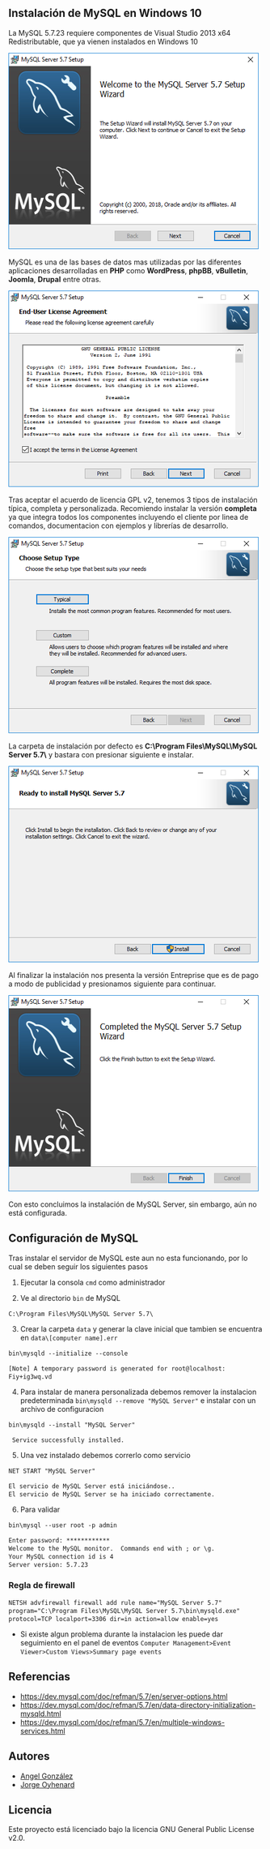 ## Instalación de MySQL en Windows 10

La MySQL 5.7.23 requiere componentes de Visual Studio 2013 x64 Redistributable, que ya vienen instalados en Windows 10

![Setup Wizard](imagenes/0.png)

MySQL es una de las bases de datos mas utilizadas por las diferentes aplicaciones desarrolladas en **PHP** como **WordPress**, **phpBB**, **vBulletin**, **Joomla**, **Drupal** entre otras.

![License Agreement](imagenes/1.png)

Tras aceptar el acuerdo de licencia GPL v2, tenemos 3 tipos de instalación típica, completa y personalizada. Recomiendo instalar la versión **completa** ya que integra todos los componentes incluyendo el cliente por linea de comandos, documentacion con ejemplos y librerías de desarrollo.

![Setup Type](imagenes/2.png)

La carpeta de instalación por defecto es **C:\Program Files\MySQL\MySQL Server 5.7\\** y bastara con presionar siguiente e instalar.

![Install MySQL Server](imagenes/3.png)

Al finalizar la instalación nos presenta la versión Entreprise que es de pago a modo de publicidad y presionamos siguiente para continuar.

![Completed Wizard](imagenes/4.png)

Con esto concluimos la instalación de MySQL Server, sin embargo, aún no está configurada.

## Configuración de MySQL

Tras instalar el servidor de MySQL este aun no esta funcionando, por lo cual se deben seguir los siguientes pasos

1. Ejecutar la consola `cmd` como administrador

2. Ve al directorio `bin` de MySQL 

~~~
C:\Program Files\MySQL\MySQL Server 5.7\
~~~

3. Crear la carpeta `data` y generar la clave inicial que tambien se encuentra en `data\[computer name].err`
~~~
bin\mysqld --initialize --console
~~~

~~~
[Note] A temporary password is generated for root@localhost: Fiy+ig3wq.vd
~~~

4. Para instalar de manera personalizada debemos remover la instalacion predeterminada `bin\mysqld --remove "MySQL Server"` e instalar con un archivo de configuracion 

~~~
bin\mysqld --install "MySQL Server"
~~~

~~~
 Service successfully installed.
~~~

5. Una vez instalado debemos correrlo como servicio

~~~
NET START "MySQL Server"
~~~

~~~
El servicio de MySQL Server está iniciándose..
El servicio de MySQL Server se ha iniciado correctamente.
~~~

6. Para validar

~~~
bin\mysql --user root -p admin
~~~

~~~
Enter password: ************
Welcome to the MySQL monitor.  Commands end with ; or \g.
Your MySQL connection id is 4
Server version: 5.7.23
~~~

### Regla de firewall

~~~
NETSH advfirewall firewall add rule name="MySQL Server 5.7" program="C:\Program Files\MySQL\MySQL Server 5.7\bin\mysqld.exe" protocol=TCP localport=3306 dir=in action=allow enable=yes
~~~

* Si existe algun problema durante la instalacion les puede dar seguimiento en el panel de eventos `Computer Management>Event Viewer>Custom Views>Summary page events`

## Referencias

* https://dev.mysql.com/doc/refman/5.7/en/server-options.html
* https://dev.mysql.com/doc/refman/5.7/en/data-directory-initialization-mysqld.html
* https://dev.mysql.com/doc/refman/5.7/en/multiple-windows-services.html

## Autores

* [Angel González](https://github.com/mgrc45)
* [Jorge Oyhenard](http://www.jorgeoyhenard.com/author/elQuique/)

## Licencia

Este proyecto está licenciado bajo la licencia GNU General Public License v2.0.
